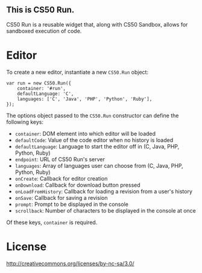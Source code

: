 This is CS50 Run.
---

CS50 Run is a reusable widget that, along with CS50 Sandbox, allows for sandboxed execution of code.

# Editor

To create a new editor, instantiate a new `CS50.Run` object:

    var run = new CS50.Run({
        container: '#run',
        defaultLanguage: 'C',
        languages: ['C', 'Java', 'PHP', 'Python', 'Ruby'],
    });

The options object passed to the `CS50.Run` constructor can define the following keys:

* `container`: DOM element into which editor will be loaded
* `defaultCode`: Value of the code editor when no history is loaded
* `defaultLanguage`: Language to start the editor off in (C, Java, PHP, Python, Ruby)
* `endpoint`: URL of CS50 Run's server
* `languages`: Array of languages user can choose from (C, Java, PHP, Python, Ruby)
* `onCreate`: Callback for editor creation
* `onDownload`: Callback for download button pressed
* `onLoadFromHistory`: Callback for loading a revision from a user's history
* `onSave`: Callback for saving a revision
* `prompt`: Prompt to be displayed in the console
* `scrollback`: Number of characters to be displayed in the console at once

Of these keys, `container` is required.

# License

http://creativecommons.org/licenses/by-nc-sa/3.0/
